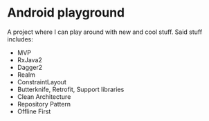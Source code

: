 # Android playground

A project where I can play around with new and cool stuff. Said stuff includes:

- MVP
- RxJava2
- Dagger2
- Realm
- ConstraintLayout
- Butterknife, Retrofit, Support libraries
- Clean Architecture
- Repository Pattern
- Offline First